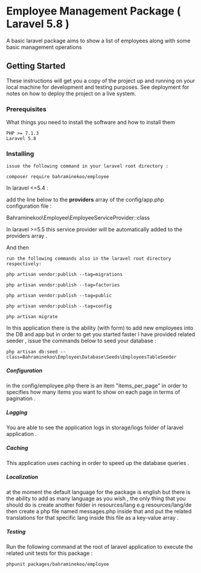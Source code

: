 
# Employee Management Package ( Laravel 5.8 )

A basic laravel package aims to show a list of employees along with some basic management operations

## Getting Started

These instructions will get you a copy of the project up and running on your local machine for development and testing purposes. See deployment for notes on how to deploy the project on a live system.

### Prerequisites

What things you need to install the software and how to install them

```
PHP >= 7.1.3
Laravel 5.8 
```

### Installing

```
issue the following command in your laravel root directory :

composer require bahraminekoo/employee

```

In laravel <=5.4  :

add the line below to the **providers** array of the config/app.php configuration file :

Bahraminekoo\Employee\EmployeeServiceProvider::class

In laravel >=5.5 this service provider will be automatically added to the providers array .

And then

```
run the following commands also in the laravel root directory respectively:

php artisan vendor:publish --tag=migrations

php artisan vendor:publish --tag=factories

php artisan vendor:publish --tag=public

php artisan vendor:publish --tag=config

php artisan migrate

```

In this application there is the ability (with form) to add new employees
into the DB and app but in order to get you started faster I have provided
related seeder , issue the commands below to seed your database : 

```
php artisan db:seed --class=Bahraminekoo\Employee\Database\Seeds\EmployeesTableSeeder
```

##### Configuration

in the config/employee.php there is an item "items_per_page" in order to 
specifies how many items you want to show on each page in terms of pagination .

##### Logging 

You are able to see the application logs in storage/logs folder of laravel 
application .

##### Caching 

This application uses caching in order to speed up the database queries . 

##### Localization

at the moment the default language for the package is english but there is the ability to 
add as many language as you wish , the only thing that you should do is create another folder
in resources/lang e.g resources/lang/de then create a php file named messages.php inside that 
and put the related translations for that specific lang inside this file as a key-value array .

##### Testing 

Run the following command at the root of laravel application to execute the related unit tests for this package :

```
phpunit packages/bahraminekoo/employee
```



